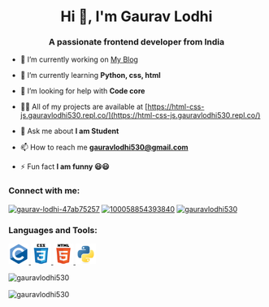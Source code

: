 <h1 align="center">Hi 👋, I'm Gaurav Lodhi</h1>
<h3 align="center">A passionate frontend developer from India</h3>

- 🔭 I’m currently working on [My Blog](https://html-css-js.gauravlodhi530.repl.co/)

- 🌱 I’m currently learning **Python, css, html**

- 🤝 I’m looking for help with **Code core**

- 👨‍💻 All of my projects are available at [https://html-css-js.gauravlodhi530.repl.co/](https://html-css-js.gauravlodhi530.repl.co/)

- 💬 Ask me about **I am Student**

- 📫 How to reach me **gauravlodhi530@gmail.com**

- ⚡ Fun fact **I am funny 😃😃**

<h3 align="left">Connect with me:</h3>
<p align="left">
<a href="https://linkedin.com/in/gaurav-lodhi-47ab75257" target="blank"><img align="center" src="https://raw.githubusercontent.com/rahuldkjain/github-profile-readme-generator/master/src/images/icons/Social/linked-in-alt.svg" alt="gaurav-lodhi-47ab75257" height="30" width="40" /></a>
<a href="https://fb.com/100058854393840" target="blank"><img align="center" src="https://raw.githubusercontent.com/rahuldkjain/github-profile-readme-generator/master/src/images/icons/Social/facebook.svg" alt="100058854393840" height="30" width="40" /></a>
<a href="https://instagram.com/gauravlodhi530" target="blank"><img align="center" src="https://raw.githubusercontent.com/rahuldkjain/github-profile-readme-generator/master/src/images/icons/Social/instagram.svg" alt="gauravlodhi530" height="30" width="40" /></a>
</p>

<h3 align="left">Languages and Tools:</h3>
<p align="left"> <a href="https://www.cprogramming.com/" target="_blank" rel="noreferrer"> <img src="https://raw.githubusercontent.com/devicons/devicon/master/icons/c/c-original.svg" alt="c" width="40" height="40"/> </a> <a href="https://www.w3schools.com/css/" target="_blank" rel="noreferrer"> <img src="https://raw.githubusercontent.com/devicons/devicon/master/icons/css3/css3-original-wordmark.svg" alt="css3" width="40" height="40"/> </a> <a href="https://www.w3.org/html/" target="_blank" rel="noreferrer"> <img src="https://raw.githubusercontent.com/devicons/devicon/master/icons/html5/html5-original-wordmark.svg" alt="html5" width="40" height="40"/> </a> <a href="https://www.python.org" target="_blank" rel="noreferrer"> <img src="https://raw.githubusercontent.com/devicons/devicon/master/icons/python/python-original.svg" alt="python" width="40" height="40"/> </a> </p>

<p><img align="center" src="https://github-readme-stats.vercel.app/api/top-langs?username=gauravlodhi530&show_icons=true&locale=en&layout=compact" alt="gauravlodhi530" /></p>

<p><img align="center" src="https://github-readme-streak-stats.herokuapp.com/?user=gauravlodhi530&" alt="gauravlodhi530" /></p>
